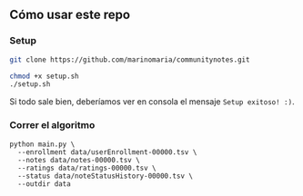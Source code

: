 ## Cómo usar este repo
### Setup

```bash
git clone https://github.com/marinomaria/communitynotes.git

chmod +x setup.sh
./setup.sh
```

Si todo sale bien, deberíamos ver en consola el mensaje `Setup exitoso! :)`.

### Correr el algoritmo

```
python main.py \
  --enrollment data/userEnrollment-00000.tsv \
  --notes data/notes-00000.tsv \
  --ratings data/ratings-00000.tsv \
  --status data/noteStatusHistory-00000.tsv \
  --outdir data
```